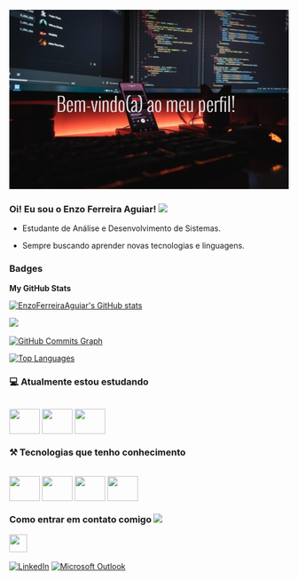![Banner_GitHub](https://github.com/EnzoFerreiraAguiar/EnzoFerreiraAguiar/blob/main/Banner_GitHub.jpg)


### Oi! Eu sou o Enzo Ferreira Aguiar! <img src="https://github.com/TheDudeThatCode/TheDudeThatCode/blob/master/Assets/Hi.gif" width="29px">

- Estudante de Análise e Desenvolvimento de Sistemas.

- Sempre buscando aprender novas tecnologias e linguagens.

### Badges

<b>My GitHub Stats</b>

<a href="http://www.github.com/EnzoFerreiraAguiar"><img src="https://github-readme-stats.vercel.app/api?username=EnzoFerreiraAguiar&show_icons=true&hide=&count_private=true&title_color=22c55e&text_color=ffffff&icon_color=22c55e&bg_color=000000&hide_border=true&show_icons=true" alt="EnzoFerreiraAguiar's GitHub stats" /></a>

<a href="http://www.github.com/EnzoFerreiraAguiar"><img src="https://github-readme-streak-stats.herokuapp.com/?user=EnzoFerreiraAguiar&stroke=ffffff&background=000000&ring=22c55e&fire=22c55e&currStreakNum=ffffff&currStreakLabel=22c55e&sideNums=ffffff&sideLabels=ffffff&dates=ffffff&hide_border=true" /></a>

<a href="http://www.github.com/EnzoFerreiraAguiar"><img src="https://github-readme-activity-graph.cyclic.app/graph?username=EnzoFerreiraAguiar&bg_color=000000&color=ffffff&line=22c55e&point=ffffff&area_color=000000&area=true&hide_border=true&custom_title=GitHub%20Commits%20Graph" alt="GitHub Commits Graph" /></a>

<a href="https://github.com/EnzoFerreiraAguiar" align="left"><img src="https://github-readme-stats.vercel.app/api/top-langs/?username=EnzoFerreiraAguiar&langs_count=10&title_color=22c55e&text_color=ffffff&icon_color=22c55e&bg_color=000000&hide_border=true&locale=en&custom_title=Top%20%Languages" alt="Top Languages" /></a>

### 💻 Atualmente estou estudando

<div style="display align inline_block"><br/>
  <img align="center" height= "45" width= "55" src="https://cdn.jsdelivr.net/gh/devicons/devicon/icons/html5/html5-original.svg" />
  <img align="center" height= "45" width= "55" src="https://cdn.jsdelivr.net/gh/devicons/devicon/icons/css3/css3-original.svg" />
  <img align="center" height= "45" width= "55" src="https://cdn.jsdelivr.net/gh/devicons/devicon/icons/javascript/javascript-original.svg" />  
</div>
   

### ⚒️ Tecnologias que tenho conhecimento

<div style="display align inline_block"><br/>
  <img align="center" height= "45" width= "55" src="https://cdn.jsdelivr.net/gh/devicons/devicon/icons/java/java-original-wordmark.svg" />
  <img align="center" height= "45" width= "55" src="https://cdn.jsdelivr.net/gh/devicons/devicon/icons/mysql/mysql-original-wordmark.svg" />
  <img align="center" height= "45" width= "55" src="https://cdn.jsdelivr.net/gh/devicons/devicon/icons/git/git-original.svg" />  
  <img align="center" height= "45" width= "55" src="https://cdn.jsdelivr.net/gh/devicons/devicon/icons/github/github-original-wordmark.svg" />  
</div>
                                                                                      
### Como entrar em contato comigo <img src="https://github.com/TheDudeThatCode/TheDudeThatCode/blob/master/Assets/Handshake.gif" height="32px">

 <a href="https://www.linkedin.com/in/enzo-ferreira-aguiar/" target="_blank" rel="noreferrer"><img src="https://raw.githubusercontent.com/danielcranney/readme-generator/main/public/icons/socials/linkedin.svg" width="32" height="32" /></a></p>

[![LinkedIn](https://img.shields.io/badge/LinkedIn-0077B5?style=for-the-badge&logo=linkedin&logoColor=white)](https://www.linkedin.com/in/enzo-ferreira-aguiar-/)
[![Microsoft Outlook](https://img.shields.io/badge/Microsoft_Outlook-0078D4?style=for-the-badge&logo=microsoft-outlook&logoColor=white)](mailto:enzoferreiraaaguiar@outlook.com.br)

